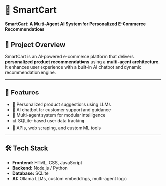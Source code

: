 # 🛒 SmartCart

**SmartCart: A Multi-Agent AI System for Personalized E-Commerce Recommendations**

## 📌 Project Overview

SmartCart is an AI-powered e-commerce platform that delivers **personalized product recommendations** using a **multi-agent architecture**. It enhances user experience with a built-in AI chatbot and dynamic recommendation engine.

---

## 🚀 Features

- 🎯 Personalized product suggestions using LLMs
- 🤖 AI chatbot for customer support and guidance
- 🧠 Multi-agent system for modular intelligence
- 📊 SQLite-based user data tracking
- 🔌 APIs, web scraping, and custom ML tools

---

## 🛠 Tech Stack

- **Frontend:** HTML, CSS, JavaScript
- **Backend:** Node.js / Python
- **Database:** SQLite
- **AI:** Ollama LLMs, custom embeddings, multi-agent logic
